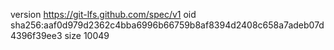 version https://git-lfs.github.com/spec/v1
oid sha256:aaf0d979d2362c4bba6996b66759b8af8394d2408c658a7adeb07d4396f39ee3
size 10049
